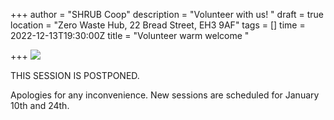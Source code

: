 +++
author = "SHRUB Coop"
description = "Volunteer with us! "
draft = true
location = "Zero Waste Hub, 22 Bread Street, EH3 9AF"
tags = []
time = 2022-12-13T19:30:00Z
title = "Volunteer warm welcome "

+++
![](https://res.cloudinary.com/shrub-co-op/image/upload/v1670772070/shrubcoop.org/media/69089116_3549079121784349_1585714982383779840_n_tvvjxw_1_vrvpiw.jpg)

THIS SESSION IS POSTPONED.

Apologies for any inconvenience. New sessions are scheduled for January 10th and 24th. 
